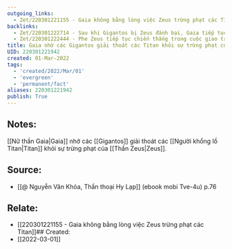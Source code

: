 ```yaml
---
outgoing_links:
  - Zet/220301221155 - Gaia không bằng lòng việc Zeus trừng phạt các Titan
backlinks:
  - Zet/220301222714 - Sau khi Gigantos bị Zeus đánh bại, Gaia tiếp tục nhờ Typhon
  - Zet/220301222444 - Phe Zeus tiếp tục chiến thắng trong cuộc giao tranh với Gigantos
title: Gaia nhờ các Gigantos giải thoát các Titan khỏi sự trừng phạt của Zeus
UID: 220301221942
created: 01-Mar-2022
tags:
  - 'created/2022/Mar/01'
  - 'evergreen'
  - 'permanent/fact'
aliases: 220301221942
publish: True
---
```

## Notes:
[[Nữ thần Gaia|Gaia]] nhờ các [[Gigantos]] giải thoát các [[Người khổng lồ Titan|Titan]] khỏi sự trừng phạt của [[Thần Zeus|Zeus]].

## Source:
- [[@ Nguyễn Văn Khỏa, Thần thoại Hy Lạp]] (ebook mobi Tve-4u) p.76

## Relate:
- [[220301221155 - Gaia không bằng lòng việc Zeus trừng phạt các Titan]]## Created:
- [[2022-03-01]]
